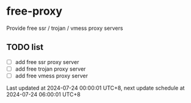 
# free-proxy
Provide free ssr / trojan / vmess proxy servers


## TODO list
- [ ] add free ssr proxy server
- [ ] add free trojan proxy server
- [ ] add free vmess proxy server

Last updated at 2024-07-24 00:00:01 UTC+8, next update schedule at 2024-07-24 06:00:01 UTC+8

